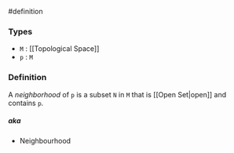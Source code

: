 #definition
### Types
- `M` : [[Topological Space]]
- `p` : `M`
### Definition
A *neighborhood* of `p` is a subset `N` in `M` that is [[Open Set|open]] and contains `p`.
##### aka
- Neighbourhood